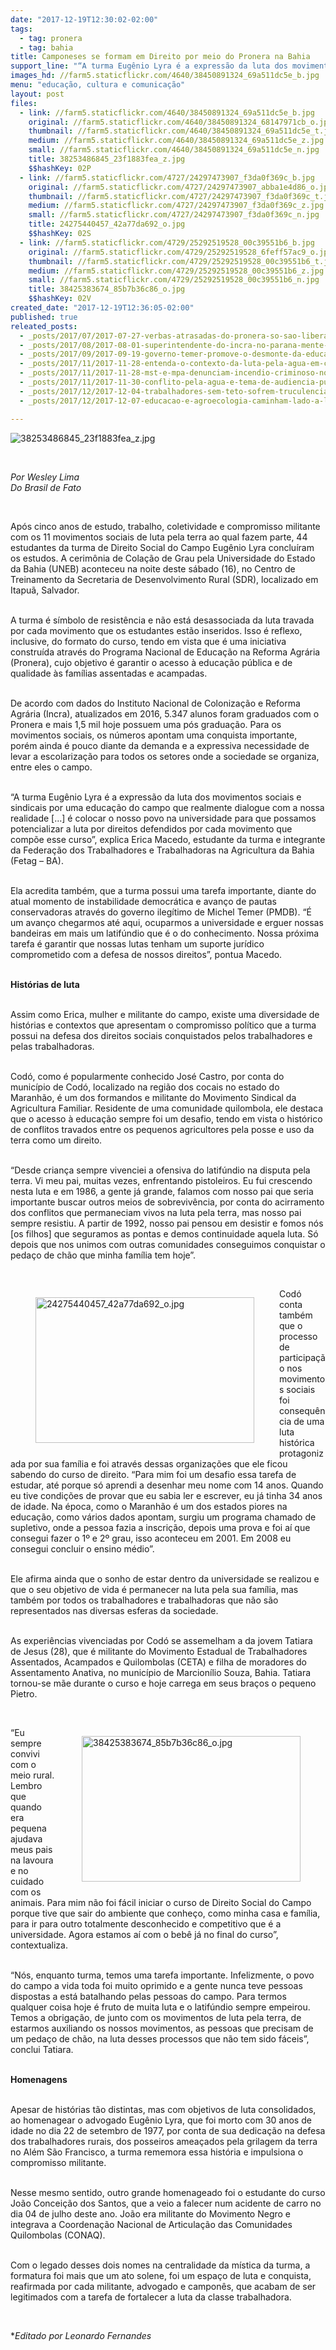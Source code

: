 ```yaml
---
date: "2017-12-19T12:30:02-02:00"
tags:
  - tag: pronera
  - tag: bahia
title: Camponeses se formam em Direito por meio do Pronera na Bahia
support_line: "“A turma Eugênio Lyra é a expressão da luta dos movimentos sociais e sindicais por uma educação do campo\", afirma Erica."
images_hd: //farm5.staticflickr.com/4640/38450891324_69a511dc5e_b.jpg
menu: "educação, cultura e comunicação"
layout: post
files:
  - link: //farm5.staticflickr.com/4640/38450891324_69a511dc5e_b.jpg
    original: //farm5.staticflickr.com/4640/38450891324_68147971cb_o.jpg
    thumbnail: //farm5.staticflickr.com/4640/38450891324_69a511dc5e_t.jpg
    medium: //farm5.staticflickr.com/4640/38450891324_69a511dc5e_z.jpg
    small: //farm5.staticflickr.com/4640/38450891324_69a511dc5e_n.jpg
    title: 38253486845_23f1883fea_z.jpg
    $$hashKey: 02P
  - link: //farm5.staticflickr.com/4727/24297473907_f3da0f369c_b.jpg
    original: //farm5.staticflickr.com/4727/24297473907_abba1e4d86_o.jpg
    thumbnail: //farm5.staticflickr.com/4727/24297473907_f3da0f369c_t.jpg
    medium: //farm5.staticflickr.com/4727/24297473907_f3da0f369c_z.jpg
    small: //farm5.staticflickr.com/4727/24297473907_f3da0f369c_n.jpg
    title: 24275440457_42a77da692_o.jpg
    $$hashKey: 02S
  - link: //farm5.staticflickr.com/4729/25292519528_00c39551b6_b.jpg
    original: //farm5.staticflickr.com/4729/25292519528_6feff57ac9_o.jpg
    thumbnail: //farm5.staticflickr.com/4729/25292519528_00c39551b6_t.jpg
    medium: //farm5.staticflickr.com/4729/25292519528_00c39551b6_z.jpg
    small: //farm5.staticflickr.com/4729/25292519528_00c39551b6_n.jpg
    title: 38425383674_85b7b36c86_o.jpg
    $$hashKey: 02V
created_date: "2017-12-19T12:36:05-02:00"
published: true
releated_posts:
  - _posts/2017/07/2017-07-27-verbas-atrasadas-do-pronera-so-sao-liberadas-no-incra-por-pressao-popular.md
  - _posts/2017/08/2017-08-01-superintendente-do-incra-no-parana-mente-para-camponeses-sem-terra.md
  - _posts/2017/09/2017-09-19-governo-temer-promove-o-desmonte-da-educacao-no-campo.md
  - _posts/2017/11/2017-11-28-entenda-o-contexto-da-luta-pela-agua-em-correntina-ba.md
  - _posts/2017/11/2017-11-28-mst-e-mpa-denunciam-incendio-criminoso-no-acampamento-uniao-em-ponto-novo-ba.md
  - _posts/2017/11/2017-11-30-conflito-pela-agua-e-tema-de-audiencia-pubica-em-correntina.md
  - _posts/2017/12/2017-12-04-trabalhadores-sem-teto-sofrem-truculencia-policial-durante-despejo-em-vitoria-da-conquista.md
  - _posts/2017/12/2017-12-07-educacao-e-agroecologia-caminham-lado-a-lado-no-extremo-sul-da-bahia.md

---
```

<p><img alt="38253486845_23f1883fea_z.jpg" src="//farm5.staticflickr.com/4640/38450891324_69a511dc5e_b.jpg" /></p>

<p>&nbsp;</p>

<p><em>Por Wesley Lima<br />
Do Brasil de Fato</em></p>

<p>&nbsp;</p>

<p>Ap&oacute;s cinco anos de estudo, trabalho, coletividade e compromisso militante com os 11 movimentos sociais de luta pela terra ao qual fazem parte, 44 estudantes da turma de Direito Social do Campo Eug&ecirc;nio Lyra conclu&iacute;ram os estudos. A cerim&ocirc;nia de Cola&ccedil;&atilde;o de Grau pela Universidade do Estado da Bahia (UNEB) aconteceu na noite deste s&aacute;bado (16), no Centro de Treinamento da Secretaria de Desenvolvimento Rural (SDR), localizado em Itapu&atilde;, Salvador.</p>

<p><br />
A turma &eacute; s&iacute;mbolo de resist&ecirc;ncia e n&atilde;o est&aacute; desassociada da luta travada por cada movimento que os estudantes est&atilde;o inseridos. Isso &eacute; reflexo, inclusive, do formato do curso, tendo em vista que &eacute; uma iniciativa constru&iacute;da atrav&eacute;s do Programa Nacional de Educa&ccedil;&atilde;o na Reforma Agr&aacute;ria (Pronera), cujo objetivo &eacute; garantir o acesso &agrave; educa&ccedil;&atilde;o p&uacute;blica e de qualidade &agrave;s fam&iacute;lias assentadas e acampadas.</p>

<p><br />
De acordo com dados do Instituto Nacional de Coloniza&ccedil;&atilde;o e Reforma Agr&aacute;ria (Incra), atualizados em 2016, 5.347 alunos foram graduados com o Pronera e mais 1,5 mil hoje possuem uma p&oacute;s gradua&ccedil;&atilde;o. Para os movimentos sociais, os n&uacute;meros apontam uma conquista importante, por&eacute;m ainda &eacute; pouco diante da demanda e a expressiva necessidade de levar a escolariza&ccedil;&atilde;o para todos os setores onde a sociedade se organiza, entre eles o campo.</p>

<p><br />
&ldquo;A turma Eug&ecirc;nio Lyra &eacute; a express&atilde;o da luta dos movimentos sociais e sindicais por uma educa&ccedil;&atilde;o do campo que realmente dialogue com a nossa realidade [&hellip;] &eacute; colocar o nosso povo na universidade para que possamos potencializar a luta por direitos defendidos por cada movimento que comp&otilde;e esse curso&rdquo;, explica Erica Macedo, estudante da turma e integrante da Federa&ccedil;&atilde;o dos Trabalhadores e Trabalhadoras na Agricultura da Bahia (Fetag &ndash; BA).</p>

<p><br />
Ela acredita tamb&eacute;m, que a turma possui uma tarefa importante, diante do atual momento de instabilidade democr&aacute;tica e avan&ccedil;o de pautas conservadoras atrav&eacute;s do governo ileg&iacute;timo de Michel Temer (PMDB). &ldquo;&Eacute; um avan&ccedil;o chegarmos at&eacute; aqui, ocuparmos a universidade e erguer nossas bandeiras em mais um latif&uacute;ndio que &eacute; o do conhecimento. Nossa pr&oacute;xima tarefa &eacute; garantir que nossas lutas tenham um suporte jur&iacute;dico comprometido com a defesa de nossos direitos&rdquo;, pontua Macedo.</p>

<p><br />
<strong>Hist&oacute;rias de luta</strong></p>

<p><br />
Assim como Erica, mulher e militante do campo, existe uma diversidade de hist&oacute;rias e contextos que apresentam o compromisso pol&iacute;tico que a turma possui na defesa dos direitos sociais conquistados pelos trabalhadores e pelas trabalhadoras.</p>

<p><br />
Cod&oacute;, como &eacute; popularmente conhecido Jos&eacute; Castro, por conta do munic&iacute;pio de Cod&oacute;, localizado na regi&atilde;o dos cocais no estado do Maranh&atilde;o, &eacute; um dos formandos e militante do Movimento Sindical da Agricultura Familiar. Residente de uma comunidade quilombola, ele destaca que o acesso &agrave; educa&ccedil;&atilde;o sempre foi um desafio, tendo em vista o hist&oacute;rico de conflitos travados entre os pequenos agricultores pela posse e uso da terra como um direito.</p>

<p><br />
&ldquo;Desde crian&ccedil;a sempre vivenciei a ofensiva do latif&uacute;ndio na disputa pela terra. Vi meu pai, muitas vezes, enfrentando pistoleiros. Eu fui crescendo nesta luta e em 1986, a gente j&aacute; grande, falamos com nosso pai que seria importante buscar outros meios de sobreviv&ecirc;ncia, por conta do acirramento dos conflitos que permaneciam vivos na luta pela terra, mas nosso pai sempre resistiu. A partir de 1992, nosso pai pensou em desistir e fomos n&oacute;s [os filhos] que seguramos as pontas e demos continuidade aquela luta. S&oacute; depois que nos unimos com outras comunidades conseguimos conquistar o peda&ccedil;o de ch&atilde;o que minha fam&iacute;lia tem hoje&rdquo;.</p>

<p>&nbsp;</p>

<figure class="image" style="float:left"><img alt="24275440457_42a77da692_o.jpg" height="233" src="//farm5.staticflickr.com/4727/24297473907_f3da0f369c_b.jpg" width="350" />
<figcaption></figcaption>
</figure>

<p>Cod&oacute; conta tamb&eacute;m que o processo de participa&ccedil;&atilde;o nos movimentos sociais foi consequ&ecirc;ncia de uma luta hist&oacute;rica protagonizada por sua fam&iacute;lia e foi atrav&eacute;s dessas organiza&ccedil;&otilde;es que ele ficou sabendo do curso de direito. &ldquo;Para mim foi um desafio essa tarefa de estudar, at&eacute; porque s&oacute; aprendi a desenhar meu nome com 14 anos. Quando eu tive condi&ccedil;&otilde;es de provar que eu sabia ler e escrever, eu j&aacute; tinha 34 anos de idade. Na &eacute;poca, como o Maranh&atilde;o &eacute; um dos estados piores na educa&ccedil;&atilde;o, como v&aacute;rios dados apontam, surgiu um programa chamado de supletivo, onde a pessoa fazia a inscri&ccedil;&atilde;o, depois uma prova e foi a&iacute; que consegui fazer o 1&ordm; e 2&ordm; grau, isso aconteceu em 2001. Em 2008 eu consegui concluir o ensino m&eacute;dio&rdquo;.</p>

<p><br />
Ele afirma ainda que o sonho de estar dentro da universidade se realizou e que o seu objetivo de vida &eacute; permanecer na luta pela sua fam&iacute;lia, mas tamb&eacute;m por todos os trabalhadores e trabalhadoras que n&atilde;o s&atilde;o representados nas diversas esferas da sociedade.</p>

<p><br />
As experi&ecirc;ncias vivenciadas por Cod&oacute; se assemelham a da jovem Tatiara de Jesus (28), que &eacute; militante do Movimento Estadual de Trabalhadores Assentados, Acampados e Quilombolas (CETA) e filha de moradores do Assentamento Anativa, no munic&iacute;pio de Marcion&iacute;lio Souza, Bahia. Tatiara tornou-se m&atilde;e durante o curso e hoje carrega em seus bra&ccedil;os o pequeno Pietro.</p>

<p>&nbsp;</p>

<figure class="image" style="float:right"><img alt="38425383674_85b7b36c86_o.jpg" height="233" src="//farm5.staticflickr.com/4729/25292519528_00c39551b6_b.jpg" width="350" />
<figcaption></figcaption>
</figure>

<p>&ldquo;Eu sempre convivi com o meio rural. Lembro que quando era pequena ajudava meus pais na lavoura e no cuidado com os animais. Para mim n&atilde;o foi f&aacute;cil iniciar o curso de Direito Social do Campo porque tive que sair do ambiente que conhe&ccedil;o, como minha casa e fam&iacute;lia, para ir para outro totalmente desconhecido e competitivo que &eacute; a universidade. Agora estamos a&iacute; com o beb&ecirc; j&aacute; no final do curso&rdquo;, contextualiza.</p>

<p><br />
&ldquo;N&oacute;s, enquanto turma, temos uma tarefa importante. Infelizmente, o povo do campo a vida toda foi muito oprimido e a gente nunca teve pessoas dispostas a est&aacute; batalhando pelas pessoas do campo. Para termos qualquer coisa hoje &eacute; fruto de muita luta e o latif&uacute;ndio sempre empeirou. Temos a obriga&ccedil;&atilde;o, de junto com os movimentos de luta pela terra, de estarmos auxiliando os nossos movimentos, as pessoas que precisam de um peda&ccedil;o de ch&atilde;o, na luta desses processos que n&atilde;o tem sido f&aacute;ceis&rdquo;, conclui Tatiara.</p>

<p><br />
<strong>Homenagens</strong></p>

<p><br />
Apesar de hist&oacute;rias t&atilde;o distintas, mas com objetivos de luta consolidados, ao homenagear o advogado Eug&ecirc;nio Lyra, que foi morto com 30 anos de idade no dia 22 de setembro de 1977, por conta de sua dedica&ccedil;&atilde;o na defesa dos trabalhadores rurais, dos posseiros amea&ccedil;ados pela grilagem da terra no Al&eacute;m S&atilde;o Francisco, a turma rememora essa hist&oacute;ria e impulsiona o compromisso militante.</p>

<p><br />
Nesse mesmo sentido, outro grande homenageado foi o estudante do curso Jo&atilde;o Concei&ccedil;&atilde;o dos Santos, que a veio a falecer num acidente de carro no dia 04 de julho deste ano. Jo&atilde;o era militante do Movimento Negro e integrava a Coordena&ccedil;&atilde;o Nacional de Articula&ccedil;&atilde;o das Comunidades Quilombolas (CONAQ).</p>

<p><br />
Com o legado desses dois nomes na centralidade da m&iacute;stica da turma, a formatura foi mais que um ato solene, foi um espa&ccedil;o de luta e conquista, reafirmada por cada militante, advogado e campon&ecirc;s, que acabam de ser legitimados com a tarefa de fortalecer a luta da classe trabalhadora.</p>

<p>&nbsp;</p>

<p>*<em>Editado por Leonardo Fernandes</em></p>
